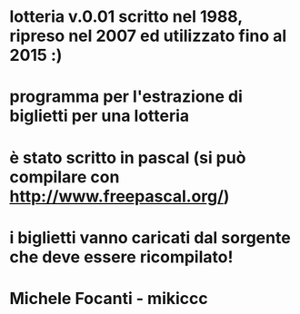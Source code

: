 # lotteria v.0.01 scritto nel 1988, ripreso nel 2007 ed utilizzato fino al 2015 :)

# programma per l'estrazione di biglietti per una lotteria
# è stato scritto in pascal (si può compilare con http://www.freepascal.org/)
# i biglietti vanno caricati dal sorgente che deve essere ricompilato!

# Michele Focanti - mikiccc



